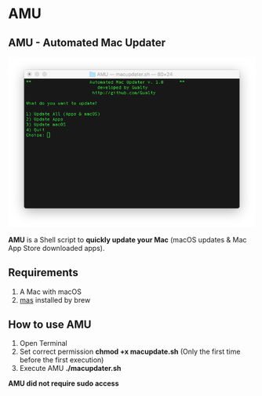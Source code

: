 # AMU
## AMU - Automated Mac Updater
<p align="center"><img src="AMU.png" alt="mas-cli" width="600" height="auto"></p>

**AMU** is a Shell script to **quickly update your Mac** (macOS updates & Mac App Store downloaded apps).

## Requirements
1) A Mac with macOS
2) [mas](https://github.com/mas-cli) installed by brew

## How to use AMU

1) Open Terminal
2) Set correct permission **chmod +x macupdate.sh** (Only the first time before the first execution)
3) Execute AMU **./macupdater.sh**

**AMU did not require sudo access**
